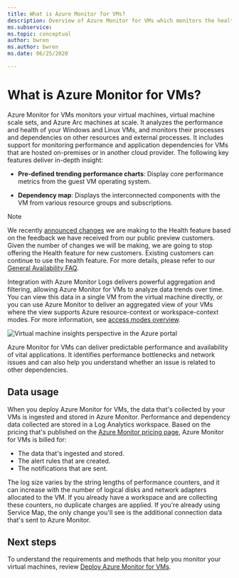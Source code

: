 ```yaml
---
title: What is Azure Monitor for VMs?
description: Overview of Azure Monitor for VMs which monitors the health and performance of the Azure VMs in addition to automatically discovering and mapping application components and their dependencies. 
ms.subservice: 
ms.topic: conceptual
author: bwren
ms.author: bwren
ms.date: 06/25/2020

---
```


# What is Azure Monitor for VMs?

Azure Monitor for VMs monitors your virtual machines, virtual machine scale sets, and Azure Arc machines at scale. It analyzes the performance and health of your Windows and Linux VMs, and monitors their processes and dependencies on other resources and external processes. It includes support for monitoring performance and application dependencies for VMs that are hosted on-premises or in another cloud provider. The following key features deliver in-depth insight:

- **Pre-defined trending performance charts**: Display core performance metrics from the guest VM operating system.

- **Dependency map**: Displays the interconnected components with the VM from various resource groups and subscriptions.  

>[!NOTE]
>We recently [announced changes](https://azure.microsoft.com/updates/updates-to-azure-monitor-for-virtual-machines-preview-before-general-availability-release/
) we are making to the Health feature based on the feedback we have received from our public preview customers. Given the number of changes we will be making, we are going to stop offering the Health feature for new customers. Existing customers can continue to use the health feature. For more details, please refer to our [General Availability FAQ](vminsights-ga-release-faq.md).  

Integration with Azure Monitor Logs delivers powerful aggregation and filtering, allowing Azure Monitor for VMs to analyze data trends over time. You can view this data in a single VM from the virtual machine directly, or you can use Azure Monitor to deliver an aggregated view of your VMs where the view supports Azure resource-context or workspace-context modes. For more information, see [access modes overview](../platform/design-logs-deployment.md#access-mode).

![Virtual machine insights perspective in the Azure portal](media/vminsights-overview/vminsights-azmon-directvm.png)

Azure Monitor for VMs can deliver predictable performance and availability of vital applications. It identifies performance bottlenecks and network issues and can also help you understand whether an issue is related to other dependencies.  

## Data usage

When you deploy Azure Monitor for VMs, the data that's collected by your VMs is ingested and stored in Azure Monitor. Performance and dependency data collected are stored in a Log Analytics workspace. Based on the pricing that's published on the [Azure Monitor pricing page](https://azure.microsoft.com/pricing/details/monitor/), Azure Monitor for VMs is billed for:

- The data that's ingested and stored.
- The alert rules that are created.
- The notifications that are sent. 

The log size varies by the string lengths of performance counters, and it can increase with the number of logical disks and network adapters allocated to the VM. If you already have a workspace and are collecting these counters, no duplicate charges are applied. If you're already using Service Map, the only change you'll see is the additional connection data that's sent to Azure Monitor.​

## Next steps

To understand the requirements and methods that help you monitor your virtual machines, review [Deploy Azure Monitor for VMs](vminsights-enable-overview.md).
